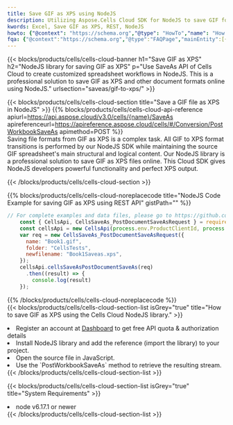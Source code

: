 ```yaml
---
title: Save GIF as XPS using NodeJS 
description: Utilizing Aspose.Cells Cloud SDK for NodeJS to save GIF format file as XPS format file. 
kwords: Excel, Save GIF as XPS, REST, NodeJS
howto: {"@context": "https://schema.org","@type": "HowTo","name": "How to save GIF as XPS using the Cells Cloud NodeJS library.","description": "How to save GIF as XPS using the Cells Cloud NodeJS library.","image": {"@type": "ImageObject"},"url": "/nodejs/saveas/gif-to-xps/","step": [{ "@type": "HowToStep","name": "How to save GIF as XPS using the Cells Cloud NodeJS library. step 1", "image": {"@type": "ImageObject",},"url": "/nodejs/saveas/gif-to-xps/","text": "Register an account at <a href='https://dashboard.aspose.cloud/'>Dashboard</a> to get free API quota & authorization details",},{ "@type": "HowToStep","name": "How to save GIF as XPS using the Cells Cloud NodeJS library. step 1", "image": {"@type": "ImageObject",},"url": "/nodejs/saveas/gif-to-xps/","text": "Install NodeJS library and add the reference (import the library) to your project.",},{ "@type": "HowToStep","name": "How to save GIF as XPS using the Cells Cloud NodeJS library. step 1", "image": {"@type": "ImageObject",},"url": "/nodejs/saveas/gif-to-xps/","text": "Open the source file in JavaScript.",},{ "@type": "HowToStep","name": "How to save GIF as XPS using the Cells Cloud NodeJS library. step 1", "image": {"@type": "ImageObject",},"url": "/nodejs/saveas/gif-to-xps/","text": "Use the `PostWorkbookSaveAs` method to retrieve the resulting stream.",}, ],"supply": {"@type": "HowToSupply","name": "document"},"tool": [{"@type": "HowToTool","name": "Visual Studio, Visual Studio Code, WebStorm"},{"@type": "HowToTool","name": "Aspose Cells"}],"totalTime": "PT6M"}
fqa: {"@context":"https://schema.org","@type":"FAQPage","mainEntity":[{"@type":"Question","name":"Why save file as other formats file in C# using REST API?","acceptedAnswer":{"@type":"Answer","text":"Documents are encoded in many ways, and some files may be incompatible with the software you use. To open and read such files, just save them as appropriate file formats.<br/><ol><li>Install .NET SDK and add the reference (import the library) to your project.</li><li>Open the source file in C# using REST API.</li><li>Call the PostWorkbookSaveAsRequest() method, passing an output filename with required extension.</li><li>Get the result of save as a separate file.</li></ol>"}},{"@type":"Question","name":"What file formats can I save as with your C# library?","acceptedAnswer":{"@type":"Answer","text":"We support a variety of file formats for conversion using .NET library, including XLSX, Excel, xls , PDF, CSV, HTML, Markdown, XML, PNG, JPG, TIFF, Json, TXT and many more."}},{"@type":"Question","name":"What is the maximum allowed file size for conversion using this .NET library?","acceptedAnswer":{"@type":"Answer","text":"There are no file size limits for format conversions using .NET library."}}]}
---
```



{{< blocks/products/cells/cells-cloud-banner h1="Save GIF as XPS" h2="NodeJS library for saving GIF as XPS" p="Use SaveAs API of Cells Cloud to create customized spreadsheet workflows in NodeJS. This is a professional solution to save GIF as XPS and other document formats online using NodeJS." urlsection="saveas/gif-to-xps/" >}}

{{< blocks/products/cells/cells-cloud-section  title="Save a GIF file as XPS in NodeJS" >}}
{{% blocks/products/cells/cells-cloud-api-reference  apiurl=https://api.aspose.cloud/v3.0/cells/{name}/SaveAs  apireferenceurl=https://apireference.aspose.cloud/cells/#/Conversion/PostWorkbookSaveAs  apimethod=POST %}}
<br/>
Saving file formats from GIF as XPS is a complex task. All GIF to XPS format transitions is performed by our NodeJS SDK while maintaining the source GIF spreadsheet's main structural and logical content. Our NodeJS library is a professional solution to save GIF as XPS files online. This Cloud SDK gives NodeJS developers powerful functionality and perfect XPS output.

{{< /blocks/products/cells/cells-cloud-section >}}

{{% blocks/products/cells/cells-cloud-noreplacecode title="NodeJS Code Example for saving GIF as XPS using REST API" gistPath="" %}}
  
```js
// For complete examples and data files, please go to https://github.com/aspose-cells-cloud/aspose-cells-cloud-node/
    const { CellsApi, CellsSaveAs_PostDocumentSaveAsRequest } = require("asposecellscloud");
    const cellsApi = new CellsApi(process.env.ProductClientId, process.env.ProductClientSecret);
    var req = new CellsSaveAs_PostDocumentSaveAsRequest({
      name: "Book1.gif",
      folder: "CellsTests",
      newfilename: "Book1Saveas.xps",
    });
    cellsApi.cellsSaveAsPostDocumentSaveAs(req)
      .then((result) => {
        console.log(result)
    });
```
  
{{% /blocks/products/cells/cells-cloud-noreplacecode  %}}
<br/>
{{< blocks/products/cells/cells-cloud-section-list isGrey="true"  title="How to save GIF as XPS using the Cells Cloud NodeJS library." >}}
<li>Register an account at <a href="https://dashboard.aspose.cloud/">Dashboard</a> to get free API quota & authorization details</li>
<li>Install NodeJS library and add the reference (import the library) to your project.</li>
<li>Open the source file in JavaScript.</li>
<li>Use the `PostWorkbookSaveAs` method to retrieve the resulting stream.</li>
{{< /blocks/products/cells/cells-cloud-section-list >}}

{{< blocks/products/cells/cells-cloud-section-list isGrey="true"  title="System Requirements" >}}
<li>node v6.17.1 or newer</li>
{{< /blocks/products/cells/cells-cloud-section-list >}}
